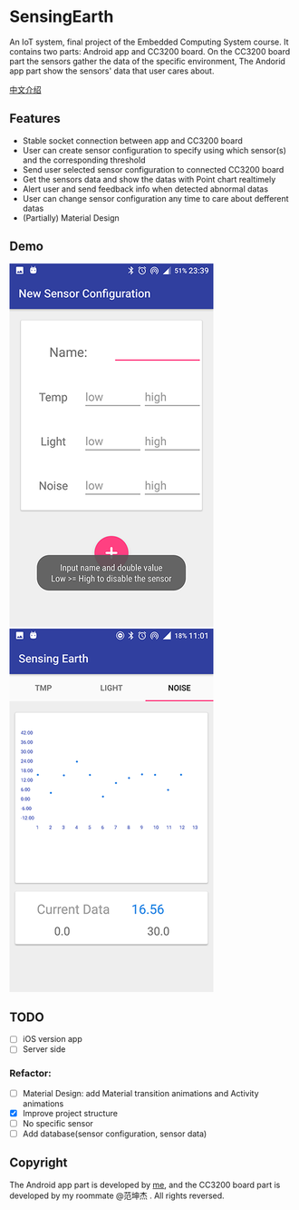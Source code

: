 # SensingEarth

An IoT system, final project of the Embedded Computing System course. It contains two parts: Android app and CC3200 board. On the CC3200 board part the sensors gather the data of the specific environment, The Andorid app part show the sensors' data that user cares about.

[中文介绍](README_CN.md)

## Features

* Stable socket connection between app and CC3200 board
* User can create sensor configuration to specify using which sensor(s) and the corresponding threshold
* Send user selected sensor configuration to connected CC3200 board
* Get the sensors data and show the datas with Point chart realtimely
* Alert user and send feedback info when detected abnormal datas
* User can change sensor configuration any time to care about defferent datas
* (Partially) Material Design

## Demo

![](demo/demo_config.png) ![](demo/demo_nosie.png)

## TODO

* [ ] iOS version app
* [ ] Server side

### Refactor:

* [ ] Material Design: add Material transition animations and Activity animations
* [x] Improve project structure
* [ ] No specific sensor
* [ ] Add database(sensor configuration, sensor data)

## Copyright

The Android app part is developed by [me](https://github.com/notgao), and the CC3200 board part is developed by my roommate @范坤杰 .  All rights reversed.